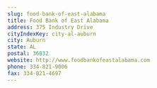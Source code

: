 ```yaml
---
slug: food-bank-of-east-alabama
title: Food Bank of East Alabama
address: 375 Industry Drive
cityIndexKey: city-al-auburn
city: Auburn
state: AL
postal: 36832
website: http://www.foodbankofeastalabama.com
phone: 334-821-9006
fax: 334-821-4697
---
```

